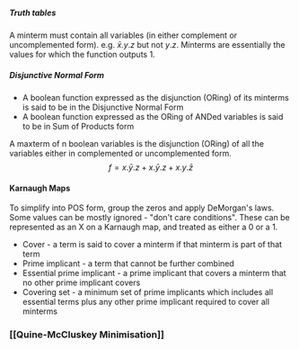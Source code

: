 ##### Truth tables
A minterm must contain all variables (in either complement or uncomplemented form). e.g. $\bar{x}.y.z$ but not $y.z$. Minterms are essentially the values for which the function outputs 1.

##### Disjunctive Normal Form
- A boolean function expressed as the disjunction (ORing) of its minterms is said to be in the Disjunctive Normal Form
- A boolean function expressed as the ORing of ANDed variables is said to be in Sum of Products form


A maxterm of n boolean variables is the disjunction (ORing) of all the variables either in complemented or uncomplemented form.
$$
f = x.\bar{y}.z+x.\bar{y}.z+x.y.\bar{z}
$$
#### Karnaugh Maps
To simplify into POS form, group the zeros and apply DeMorgan's laws.
Some values can be mostly ignored - "don't care conditions". These can be represented as an X on a Karnaugh map, and treated as either a 0 or a 1.

- Cover - a term is said to cover a minterm if that minterm is part of that term
- Prime implicant - a term that cannot be further combined
- Essential prime implicant - a prime implicant that covers a minterm that no other prime implicant covers
- Covering set - a minimum set of prime implicants which includes all essential terms plus any other prime implicant required to cover all minterms

### [[Quine-McCluskey Minimisation]]

